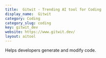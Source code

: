 ```yaml
---
title:  Gitwit - Trending AI tool for Coding
display_name:  Gitwit
category: Coding
category_slug: coding
key: gitwit_dev
website: https://www.gitwit.dev/
layout: aitool
---
```


Helps developers generate and modify code.
